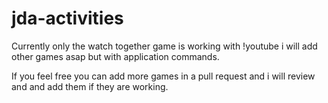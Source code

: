 # jda-activities

Currently only the watch together game is working with !youtube
i will add other games asap but with application commands.

If you feel free you can add more games in a pull request and i will review and and add them if they are working.